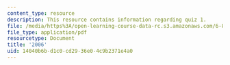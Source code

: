 ```yaml
---
content_type: resource
description: This resource contains information regarding quiz 1.
file: /media/https%3A/open-learning-course-data-rc.s3.amazonaws.com/6-837-computer-graphics-fall-2012/14040b6bd1c0cd2936e04c9b2371e4a0_MIT6_837F12_2006_qz_1.pdf
file_type: application/pdf
resourcetype: Document
title: '2006'
uid: 14040b6b-d1c0-cd29-36e0-4c9b2371e4a0
---
```

